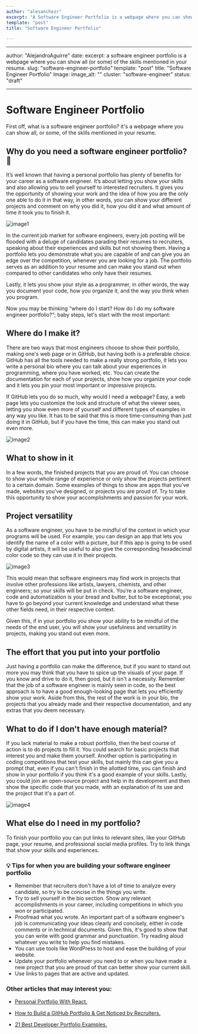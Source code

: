 ```yaml
---
author: "alesanchezr"
excerpt: "A Software Engineer Portfolio is a webpage where you can show all (or some) of the skills mentioned in your resume. Let's learn how to create it!"
template: "post" 
title: "Software Engineer Portfolio"

---
```


---
author: "AlejandroAguirre"
date: 
excerpt: a software engineer portfolio is a webpage where you can show all (or some) of the skills mentioned in your resume.
slug: "software-engineer-portfolio"
template: "post"
title: "Software Engineer Portfolio"
Image:
image_alt: ""
cluster: "software-engineer"
status: "draft"

---

# Software Engineer Portfolio

First off, what is a software engineer portfolio? it's a webpage where you can show all, or some, of the skills mentioned in your resume.  

## Why do you need a software engineer portfolio? 🤔

It’s well known that having a personal portfolio has plenty of benefits for your career as a software engineer. It’s about letting you show your skills and also allowing you to sell yourself to interested recruiters. It gives you the opportunity of showing your work and the idea of how you are the only one able to do it in that way, in other words, you can show your different projects and comment on why you did it, how you did it and what amount of time it took you to finish it.  

![image1](https://cdn.hashnode.com/res/hashnode/image/upload/v1618266491592/EbZka9q09.png?auto=compress,format&format=webp)

In the current job market for software engineers, every job posting will be flooded with a deluge of candidates parading their resumes to recruiters, speaking about their experiences and skills but not showing them. Having a portfolio lets you demonstrate what you are capable of and can give you an edge over the competition, whenever you are looking for a job. The portfolio serves as an addition to your resume and can make you stand out when compared to other candidates who only have their resumes.

Lastly, it lets you show your style as a programmer, in other words, the way you document your code, how you organize it, and the way you think when you program. 

Now you may be thinking “where do I start? How do I do my software engineer portfolio?“; baby steps, let's start with the most important:

## Where do I make it?

There are two ways that most engineers choose to show their portfolio, making one's web page or in GitHub, but having both is a preferable choice. GitHub has all the tools needed to make a really strong portfolio, it lets you write a personal bio where you can talk about your experiences in programming, where you have worked, etc. You can create the documentation for each of your projects, show how you organize your code and it lets you pin your most important or impressive projects.

If GitHub lets you do so much, why would I need a webpage? Easy, a web page lets you customize the look and structure of what the viewer sees, letting you show even more of yourself and different types of examples in any way you like. It has to be said that this is more time-consuming than just doing it in GitHub, but if you have the time, this can make you stand out even more.

![image2](https://res.cloudinary.com/practicaldev/image/fetch/s--Bxy62QWz--/c_imagga_scale,f_auto,fl_progressive,h_900,q_auto,w_1600/https://dev-to-uploads.s3.amazonaws.com/uploads/articles/wsvd4efne1fjvi5u95vz.png)

## What to show in it

In a few words, the finished projects that you are proud of. You can choose to show your whole range of experience or only show the projects pertinent to a certain domain. Some examples of things to show are apps that you’ve made, websites you’ve designed, or projects you are proud of. Try to take this opportunity to show your accomplishments and passion for your work.

## Project versatility
    
As a software engineer, you have to be mindful of the context in which your programs will be used. For example, you can design an app that lets you identify the name of a color with a picture, but if this app is going to be used by digital artists, it will be useful to also give the corresponding hexadecimal color code so they can use it in their projects. 

![image3](https://hackernoon.com/images/MJpFVUEItkSdoh38rYo60VT7RfH3-3f342878.jpeg)

This would mean that software engineers may find work in projects that involve other professions like artists, lawyers, chemists, and other engineers; so your skills will be put in check. You’re a software engineer, code and automatization is your bread and butter, but to be exceptional, you have to go beyond your current knowledge and understand what these other fields need, in their respective context. 

Given this, if in your portfolio you show your ability to be mindful of the needs of the end user, you will show your usefulness and versatility in projects, making you stand out even more.

## The effort that you put into your portfolio

Just having a portfolio can make the difference, but if you want to stand out more you may think that you have to spice up the visuals of your page. If you know and drive to do it, then good, but it isn't a necessity. Remember that the job of a software engineer is mainly seen in code, so the best approach is to have a good enough-looking page that lets you efficiently show your work. Aside from this, the rest of the work is in your bio, the projects that you already made and their respective documentation, and any extras that you deem necessary.

## What to do if I don't have enough material?

If you lack material to make a robust portfolio, then the best course of action is to do projects to fill it. You could search for basic projects that interest you and make them yourself. Another option is participating in coding competitions that test your skills, but mainly this can give you a prompt that, even if you can't finish in the allotted time, you can finish and show in your portfolio if you think it's a good example of your skills. Lastly, you could join an open-source project and help in its development and then show the specific code that you made, with an explanation of its use and the project that it's a part of.

![image4](https://cdn.hashnode.com/res/hashnode/image/upload/v1618305050010/EVafMiAMv.png?auto=compress,format&format=webp)

## What else do I need in my portfolio?

To finish your portfolio you can put links to relevant sites, like your GitHub page, your resume, and professional social media profiles. Try to link things that show your skills and experiences.

### 💡 Tips for when you are building your software engineer portfolio 

- Remember that recruiters don't have a lot of time to analyze every candidate, so try to be concise in the things you write. 
- Try to sell yourself in the bio section. Show any relevant accomplishments in your career, including competitions in which you won or participated.
- Proofread what you wrote. An important part of a software engineer's job is communicating your ideas clearly and concisely, either in code comments or in technical documents. Given this, it's good to show that you can write with good grammar and punctuation. Try reading aloud whatever you write to help you find mistakes.
- You can use tools like WordPress to host and ease the building of your website.
- Update your portfolio whenever you need to or when you have made a new project that you are proud of that can better show your current skill.
- Use links to pages that are active and updated.

### Other articles that may interest you:

+ [Personal Portfolio With React.](https://4geeks.com/interactive-coding-tutorial/junior/personal-portfolio-react)

+ [How to Build a GitHub Portfolio & Get Noticed by Recruiters.](https://blog.vanhack.com/blog/how-to-build-a-github-portfolio-get-noticed-by-recruiters#:~:text=Setting%20up%20your%20projects%20on%20GitHub%20Portfoliotext=Describe%20the%20technologies%20and%20theforget%20API%20documentation%20if%20applicable.)

+ [21 Best Developer Portfolio Examples.](https://hackernoon.com/21-best-developer-portfolio-examples-p61j31wi)


